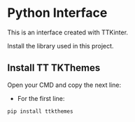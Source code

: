 # Python Interface 

This is an interface created with TTKinter.



Install the library used in this project.




## Install TT TKThemes

Open your CMD and copy the next line: 

- For the first line:
```python
pip install ttkthemes
```

